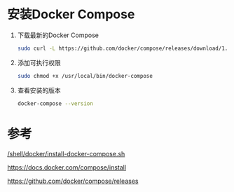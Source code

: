 # 安装Docker Compose

1. 下载最新的Docker Compose
    ```sh
    sudo curl -L https://github.com/docker/compose/releases/download/1.23.2/docker-compose-$(uname -s)-$(uname -m) -o /usr/local/bin/docker-compose
    ```
2. 添加可执行权限
    ```sh
    sudo chmod +x /usr/local/bin/docker-compose
    ```
3. 查看安装的版本
    ```sh
    docker-compose --version
    ```

# 参考

[/shell/docker/install-docker-compose.sh]

https://docs.docker.com/compose/install

https://github.com/docker/compose/releases

[/shell/docker/install-docker-compose.sh]:../shell/docker/install-docker-compose.sh